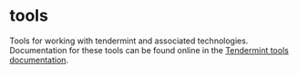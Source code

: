 # tools

Tools for working with tendermint and associated technologies. Documentation for
these tools can be found online in the [Tendermint tools
documentation](https://docs.tendermint.com/master/tools/).
